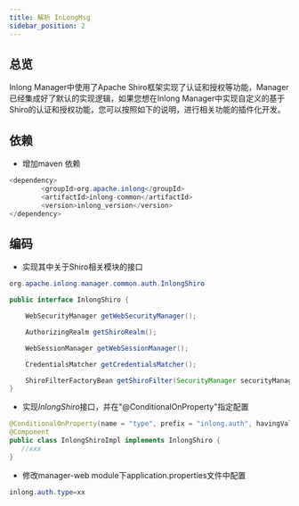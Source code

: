 ```yaml
---
title: 解析 InLongMsg
sidebar_position: 2
---
```


## 总览
Inlong Manager中使用了Apache Shiro框架实现了认证和授权等功能，Manager已经集成好了默认的实现逻辑，如果您想在Inlong Manager中实现自定义的基于Shiro的认证和授权功能，您可以按照如下的说明，进行相关功能的插件化开发。

## 依赖
- 增加maven 依赖
```java
<dependency>
        <groupId>org.apache.inlong</groupId>
        <artifactId>inlong-common</artifactId>
        <version>inlong_version</version>
</dependency>
```

## 编码
- 实现其中关于Shiro相关模块的接口
```java
org.apache.inlong.manager.common.auth.InlongShiro

public interface InlongShiro {

    WebSecurityManager getWebSecurityManager();

    AuthorizingRealm getShiroRealm();

    WebSessionManager getWebSessionManager();

    CredentialsMatcher getCredentialsMatcher();

    ShiroFilterFactoryBean getShiroFilter(SecurityManager securityManager);
}
```

- 实现*InlongShiro*接口，并在"@ConditionalOnProperty"指定配置
```java
@ConditionalOnProperty(name = "type", prefix = "inlong.auth", havingValue = "xx")
@Component
public class InlongShiroImpl implements InlongShiro {
   //xxx
}
```

- 修改manager-web module下application.properties文件中配置
```java
inlong.auth.type=xx
```